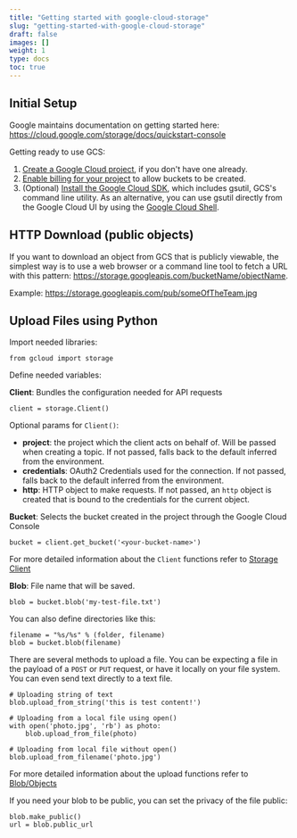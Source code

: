 ```yaml
---
title: "Getting started with google-cloud-storage"
slug: "getting-started-with-google-cloud-storage"
draft: false
images: []
weight: 1
type: docs
toc: true
---
```


## Initial Setup
Google maintains documentation on getting started here: https://cloud.google.com/storage/docs/quickstart-console

Getting ready to use GCS:
1. [Create a Google Cloud project][1], if you don't have one already.
2. [Enable billing for your project][2] to allow buckets to be created.
3. (Optional) [Install the Google Cloud SDK][3], which includes gsutil, GCS's command line utility. As an alternative, you can use gsutil directly from the Google Cloud UI by using the [Google Cloud Shell][4].


  [1]: https://console.cloud.google.com/iam-admin/projects
  [2]: https://support.google.com/cloud/answer/6293499#enable-billing
  [3]: https://cloud.google.com/sdk/docs/
  [4]: https://cloud.google.com/shell/docs/

## HTTP Download (public objects)
If you want to download an object from GCS that is publicly viewable, the simplest way is to use a web browser or a command line tool to fetch a URL with this pattern: https://storage.googleapis.com/bucketName/objectName.

Example: https://storage.googleapis.com/pub/someOfTheTeam.jpg

## Upload Files using Python
Import needed libraries:

    from gcloud import storage

Define needed variables:

**Client**: Bundles the configuration needed for API requests

    client = storage.Client()

Optional params for `Client()`:

 - **project**: the project which the client acts on behalf of. Will be passed when creating a topic. If not passed, falls back to the default inferred from the environment.
 - **credentials**: OAuth2 Credentials used for the connection. If not passed, falls back to the default inferred from the environment.
 - **http**: HTTP object to make requests.  If not passed, an `http` object is created that is bound to the credentials for the current object.

**Bucket**: Selects the bucket created in the project through the Google Cloud Console

    bucket = client.get_bucket('<your-bucket-name>')

For more detailed information about the `Client` functions refer to [Storage Client][1]

**Blob**: File name that will be saved. 

    blob = bucket.blob('my-test-file.txt')

You can also define directories like this:

    filename = "%s/%s" % (folder, filename)
    blob = bucket.blob(filename)
    
There are several methods to upload a file. You can be expecting a file in the payload of a `POST` or `PUT` request, or have it locally on your file system. You can even send text directly to a text file.

    # Uploading string of text
    blob.upload_from_string('this is test content!')
    
    # Uploading from a local file using open()
    with open('photo.jpg', 'rb') as photo:
        blob.upload_from_file(photo)
    
    # Uploading from local file without open()
    blob.upload_from_filename('photo.jpg')

For more detailed information about the upload functions refer to [Blob/Objects][2]

If you need your blob to be public, you can set the privacy of the file public:

    blob.make_public()
    url = blob.public_url

 


  [1]: https://googlecloudplatform.github.io/google-cloud-python/stable/storage-client.html
  [2]: https://googlecloudplatform.github.io/google-cloud-python/stable/storage-blobs.html

